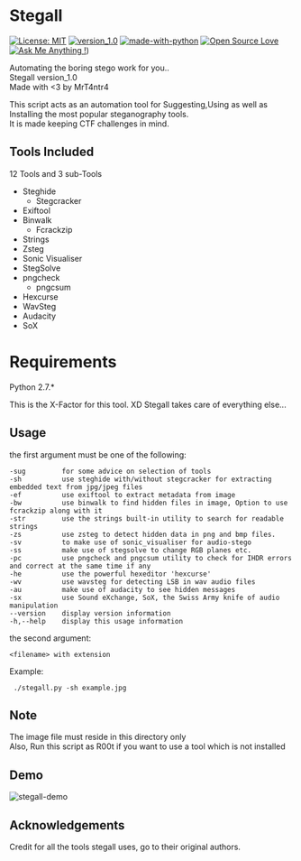 # Stegall

[![License: MIT](https://img.shields.io/badge/License-MIT-yellow.svg)](https://opensource.org/licenses/MIT)
[![version_1.0](https://img.shields.io/badge/version-1.0-blue.svg)](https://github.com/mrT4ntr4/Stegall)
[![made-with-python](https://img.shields.io/badge/Made%20with-Python-1f425f.svg)](https://www.python.org/)
[![Open Source Love](https://badges.frapsoft.com/os/v2/open-source.svg?v=103)](https://github.com/)
[![Ask Me Anything !](https://img.shields.io/badge/Ask%20me-anything-1abc9c.svg)](mailto:mrt4ntr4@gmail.com))


Automating the boring stego work for you..  
Stegall version_1.0  
Made with <3 by MrT4ntr4  

This script acts as an automation tool for Suggesting,Using as well as Installing the most popular steganography tools.   
It is made keeping CTF challenges in mind.  

## Tools Included

12 Tools and 3 sub-Tools

* Steghide
   * Stegcracker
* Exiftool
* Binwalk
   * Fcrackzip 
* Strings
* Zsteg
* Sonic Visualiser
* StegSolve
* pngcheck
   * pngcsum
* Hexcurse
* WavSteg
* Audacity
* SoX 

# Requirements

Python 2.7.*  

This is the X-Factor for this tool. XD
Stegall takes care of everything else...

## Usage

the first argument must be one of the following:
```
-sug         for some advice on selection of tools
-sh          use steghide with/without stegcracker for extracting embedded text from jpg/jpeg files
-ef          use exiftool to extract metadata from image
-bw          use binwalk to find hidden files in image, Option to use fcrackzip along with it
-str         use the strings built-in utility to search for readable strings
-zs          use zsteg to detect hidden data in png and bmp files.
-sv          to make use of sonic_visualiser for audio-stego 
-ss          make use of stegsolve to change RGB planes etc.
-pc          use pngcheck and pngcsum utility to check for IHDR errors and correct at the same time if any
-he          use the powerful hexeditor 'hexcurse' 
-wv          use wavsteg for detecting LSB in wav audio files
-au          make use of audacity to see hidden messages
-sx          use Sound eXchange, SoX, the Swiss Army knife of audio manipulation
--version    display version information
-h,--help    display this usage information
```
the second argument:
```
<filename> with extension
```

Example:
```
 ./stegall.py -sh example.jpg
```

## Note

The image file must reside in this directory only  
Also, Run this script as R00t if you want to use a tool which is not installed   

## Demo

![stegall-demo](demo.gif)

## Acknowledgements

Credit for all the tools stegall uses, go to their original authors.  
